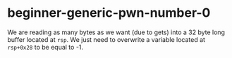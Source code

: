 # beginner-generic-pwn-number-0

We are reading as many bytes as we want (due to gets) into a 32 byte long buffer located at ``rsp``. We just need to overwrite a variable located at ``rsp+0x28`` to be equal to -1.
